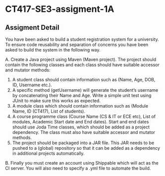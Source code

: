 # CT417-SE3-assigment-1A

## Assigment Detail

You have been asked to build a student registration system for a university. To ensure code reusability and separation of concerns you have been asked to build the system in the following way.

A. Create a Java project using Maven (Maven project). The project should
contain the following classes and each class should have suitable accessor
and mutator methods:
1. A student class should contain information such as (Name, Age, DOB, ID, Username etc.).
2. A specific method (getUsername) will generate the student’s username by concatenating
their Name and Age. Write a simple unit test using JUnit to make sure this works as
expected.
3. A module class which should contain information such as (Module Name, ID (CT417), List of
students).
4. A course programme class (Course Name (CS & IT or ECE etc), List of modules, Academic
Start date and End dates). Start and end dates should use Joda Time classes, which
should be added as a project dependency. The class must also have suitable accessor and
mutator methods.
5. The project should be packaged into a JAR file. This JAR needs to be pushed to a (global) repository so that it can be added as a dependency in additional projects automatically.

B. Finally you must create an account using Shippable which will act
as the CI server. You will also need to specify a .yml file to automate
the build.